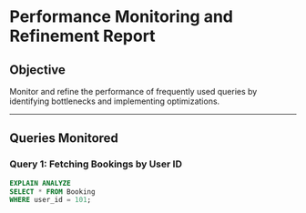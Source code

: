 # Performance Monitoring and Refinement Report

## Objective
Monitor and refine the performance of frequently used queries by identifying bottlenecks and implementing optimizations.

---

## Queries Monitored

### Query 1: Fetching Bookings by User ID
```sql
EXPLAIN ANALYZE
SELECT * FROM Booking
WHERE user_id = 101;
